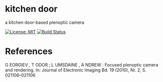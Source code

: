 # kitchen door
a kitchen door-based plenoptic camera

[![License: MIT](https://img.shields.io/badge/License-MIT-yellow.svg)](https://opensource.org/licenses/MIT)
[![Build Status](https://travis-ci.org/charlybigoud/kitchen_door.svg?branch=master)](https://travis-ci.org/charlybigoud/kitchen_door)

# References
G EORGIEV , T ODOR ; L UMSDAINE , A NDREW : Focused plenoptic camera and rendering. In: Journal of Electronic Imaging Bd. 19 (2010), Nr. 2, S. 021106–021106
